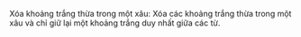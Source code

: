 Xóa khoảng trắng thừa trong một xâu: Xóa các khoảng trắng thừa trong một xâu và chỉ giữ lại một khoảng trắng duy nhất giữa các từ.